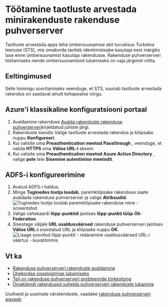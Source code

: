<properties
    pageTitle="Töötamine taotluste arvestada minirakenduste rakenduse puhverserver"
    description="Kuidas saada tööle Azure AD Rakenduse puhverserveri hõlmab."
    services="active-directory"
    documentationCenter=""
    authors="kgremban"
    manager="femila"
    editor=""/>

<tags
    ms.service="active-directory"
    ms.workload="identity"
    ms.tgt_pltfrm="na"
    ms.devlang="na"
    ms.topic="article"
    ms.date="06/22/2016"
    ms.author="kgremban"/>



# <a name="working-with-claims-aware-apps-in-application-proxy"></a>Töötamine taotluste arvestada minirakenduste rakenduse puhverserver

Taotluste arvestada apps teha ümbersuunamise abil turvalisus Turbeloa teenuse (STS), mis omakorda taotleb identimisteabe kasutaja eest märgiks lase enne ümbersuunamist kasutaja rakendusse. Rakenduse puhverserveri töötamiseks nende ümbersuunamised lubamiseks on vaja järgmist võtta.

## <a name="prerequisites"></a>Eeltingimused
Selle toimingu sooritamiseks veenduge, et STS, suunab taotluste arvestada rakendus on saadaval ainult kohapealse võrgu.

## <a name="azure-classic-portal-configuration"></a>Azure'i klassikaline konfiguratsiooni portaal

1. Avaldamine rakenduse [Avalda rakenduste rakenduse puhverserveri](active-directory-application-proxy-publish.md)kirjeldatud juhiste järgi.
2. Rakenduste loendis Valige taotluste arvestada rakendus ja klõpsake nuppu **Konfigureeri**.
3. Kui valisite oma **Preauthentication meetod** **Passthrough** , veenduge, et valida **HTTPS** oma **Välise URL-i** skeem.
4. Kui valisite oma **Preauthentication meetod** **Azure Active Directory** , valige **pole** teie **Sisemine autentimise meetodit**.


## <a name="adfs-configuration"></a>ADFS-i konfigureerimine

1. Avatud ADFS-i haldus.
2. Minge **Tuginedes tootja loodab**, paremklõpsake rakenduse saate avaldada rakenduse puhverserver ja valige **Atribuudid**.  
  ![Tuginedes tootja loodab paremklõpsake rakenduse nime - screentshot](./media/active-directory-application-proxy-claims-aware-apps/appproxyrelyingpartytrust.png)  
3. Valige vahekaardi **lõpp-punktid** jaotises **lõpp-punkti tüüp** **Oli-Federation**.
4. Sisestage väljale **URL usaldusväärsed** rakenduse puhverserveri jaotises **Välise URL-i** sisestatud URL ja klõpsake nuppu **OK**.  
  ![Lisage soovitud lõpp-punkti - määramine usaldusväärsed URL-i väärtus - kuvatõmmis](./media/active-directory-application-proxy-claims-aware-apps/appproxyendpointtrustedurl.png)  

## <a name="see-also"></a>Vt ka

- [Rakenduse puhverserveri rakenduste avaldamine](active-directory-application-proxy-publish.md)
- [Ühekordse sisselogimise lubamiseks](active-directory-application-proxy-sso-using-kcd.md)
- [Teil on rakenduse puhverserveri probleemide tõrkeotsing](active-directory-application-proxy-troubleshoot.md)
- [Omakliendi rakendused suhelda puhverserveri rakenduste lubamine](active-directory-application-proxy-native-client.md)

Uudiseid ja uusimate värskenduste, vaadake [rakenduse puhverserveri ajaveeb](http://blogs.technet.com/b/applicationproxyblog/)
